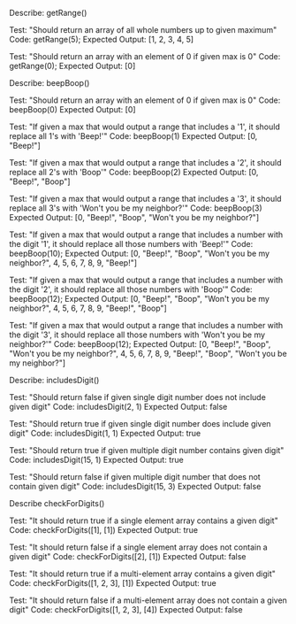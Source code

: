 Describe: getRange()

Test: "Should return an array of all whole numbers up to given maximum"
Code: getRange(5);
Expected Output: [1, 2, 3, 4, 5]

Test: "Should return an array with an element of 0 if given max is 0"
Code: getRange(0);
Expected Output: [0]



Describe: beepBoop()

Test: "Should return an array with an element of 0 if given max is 0"
Code: beepBoop(0)
Expected Output: [0]

Test: "If given a max that would output a range that includes a '1', it should replace all 1's with 'Beep!'"
Code: beepBoop(1)
Expected Output: [0, "Beep!"]

Test: "If given a max that would output a range that includes a '2', it should replace all 2's with 'Boop'"
Code: beepBoop(2)
Expected Output: [0, "Beep!", "Boop"]

Test: "If given a max that would output a range that includes a '3', it should replace all 3's with 'Won't you be my neighbor?'"
Code: beepBoop(3)
Expected Output: [0, "Beep!", "Boop", "Won't you be my neighbor?"]

Test: "If given a max that would output a range that includes a number with the digit '1', it should replace all those numbers with 'Beep!'"
Code: beepBoop(10);
Expected Output: [0, "Beep!", "Boop", "Won't you be my neighbor?", 4, 5, 6, 7, 8, 9, "Beep!"]

Test: "If given a max that would output a range that includes a number with the digit '2', it should replace all those numbers with 'Boop'"
Code: beepBoop(12);
Expected Output: [0, "Beep!", "Boop", "Won't you be my neighbor?", 4, 5, 6, 7, 8, 9, "Beep!", "Boop"]

Test: "If given a max that would output a range that includes a number with the digit '3', it should replace all those numbers with 'Won't you be my neighbor?'"
Code: beepBoop(12);
Expected Output: [0, "Beep!", "Boop", "Won't you be my neighbor?", 4, 5, 6, 7, 8, 9, "Beep!", "Boop", "Won't you be my neighbor?"]



Describe: includesDigit()

Test: "Should return false if given single digit number does not include given digit"
Code: includesDigit(2, 1)
Expected Output: false

Test: "Should return true if given single digit number does include given digit"
Code: includesDigit(1, 1)
Expected Output: true

Test: "Should return true if given multiple digit number contains given digit"
Code: includesDigit(15, 1)
Expected Output: true

Test: "Should return false if given multiple digit number that does not contain given digit"
Code: includesDigit(15, 3)
Expected Output: false



Describe checkForDigits()

Test: "It should return true if a single element array contains a given digit"
Code: checkForDigits([1], [1])
Expected Output: true

Test: "It should return false if a single element array does not contain a given digit"
Code: checkForDigits([2], [1])
Expected Output: false

Test: "It should return true if a multi-element array contains a given digit"
Code: checkForDigits([1, 2, 3], [1])
Expected Output: true

Test: "It should return false if a multi-element array does not contain a given digit"
Code: checkForDigits([1, 2, 3], [4])
Expected Output: false